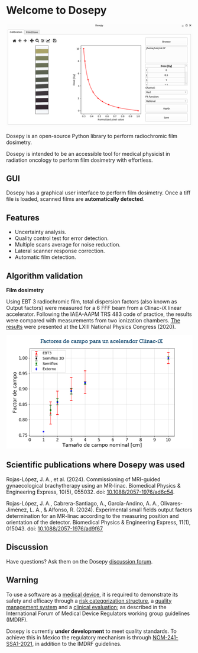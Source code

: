 # Welcome to Dosepy

![Portada_Dosepy](../assets/Calibration_tab.png)

Dosepy is an open-source Python library to perform radiochromic film dosimetry.

Dosepy is intended to be an accessible tool for medical physicist in radiation oncology to perform film dosimetry with effortless.

## GUI

Dosepy has a graphical user interface to perform film dosimetry. Once a tiff file is loaded,
scanned films are **automatically detected**. 

## Features

* Uncertainty analysis.
* Quality control test for error detection.
* Multiple scans average for noise reduction.
* Lateral scanner response correction.
* Automatic film detection.

## Algorithm validation


**Film dosimetry**

Using EBT 3 radiochromic film, total dispersion factors (also known as Output factors) were measured for a 6 FFF beam from a Clinac-iX linear accelerator. Following the IAEA-AAPM TRS 483 code of practice, the results were compared with measurements from two ionization chambers. [The results](https://smf.mx/programas/congreso-nacional-de-fisica/memorias-cnf/) were presented at the LXIII National Physics Congress (2020).

![Image_factores_campo](../assets/Factores_de_campo_6FFF.png)

## Scientific publications where Dosepy was used

Rojas-López, J. A., et al. (2024). Commissioning of MRI-guided gynaecological brachytherapy using an MR-linac. Biomedical Physics & Engineering Express, 10(5), 055032. doi: [10.1088/2057-1976/ad6c54](https://iopscience.iop.org/article/10.1088/2057-1976/ad6c54/pdf).

Rojas-López, J. A., Cabrera-Santiago, A., García-Andino, A. A., Olivares-Jiménez, L. A., & Alfonso, R. (2024). Experimental small fields output factors determination for an MR-linac according to the measuring position and orientation of the detector. Biomedical Physics & Engineering Express, 11(1), 015043. doi: [10.1088/2057-1976/ad9f67](https://iopscience.iop.org/article/10.1088/2057-1976/ad9f67)

## Discussion
Have questions? Ask them on the Dosepy [discussion forum](https://groups.google.com/g/dosepy).


## Warning

To use a software as a [medical device](https://www.imdrf.org/documents/software-medical-device-samd-key-definitions), it is required to demonstrate its safety and efficacy through a [risk categorization structure](https://www.imdrf.org/documents/software-medical-device-possible-framework-risk-categorization-and-corresponding-considerations), a [quality management system](https://www.imdrf.org/documents/software-medical-device-samd-application-quality-management-system) and a [clinical evaluation](https://www.imdrf.org/documents/software-medical-device-samd-clinical-evaluation); as described in the International Forum of Medical Device Regulators working group guidelines (IMDRF).

Dosepy is currently **under development** to meet quality standards. To achieve this in Mexico the regulatory mechanism is through [NOM-241-SSA1-2021](https://dof.gob.mx/nota_detalle.php?codigo=5638793&fecha=20/12/2021#gsc.tab=0), in addition to the IMDRF guidelines.

